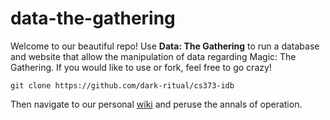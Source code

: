 # data-the-gathering
Welcome to our beautiful repo! Use **Data: The Gathering** to run a database and website that allow the manipulation of data regarding Magic: The Gathering. If you would like to use or fork, feel free to go crazy!

`git clone https://github.com/dark-ritual/cs373-idb`

Then navigate to our personal [wiki](https://github.com/dark-ritual/cs373-idb/wiki) and peruse the annals of operation.
